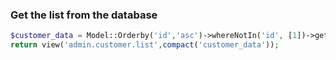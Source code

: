 ### Get the list from the database
```php
$customer_data = Model::Orderby('id','asc')->whereNotIn('id', [1])->get();
return view('admin.customer.list',compact('customer_data'));
```